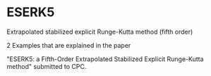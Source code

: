# ESERK5
Extrapolated stabilized explicit Runge-Kutta method (fifth order) 

2 Examples that are explained in the paper 

"ESERK5: a Fifth-Order Extrapolated Stabilized Explicit Runge-Kutta method" submitted to CPC.
